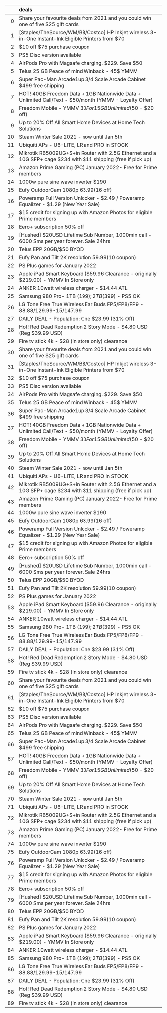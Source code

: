 |    | deals                                                                                                         |
|---:|:--------------------------------------------------------------------------------------------------------------|
|  0 | Share your favourite deals from 2021 and you could win one of five $25 gift cards                             |
|  1 | [Staples/TheSource/WM/BB/Costco] HP Inkjet wireless 3-in-One Instant-Ink Eligible Printers from $70           |
|  2 | $10 off $75 purchase coupon                                                                                   |
|  3 | PS5 Disc version available                                                                                    |
|  4 | AirPods Pro with Magsafe charging. $229. Save $50                                                             |
|  5 | Telus 25 GB Peace of mind Winback - 45$ YMMV                                                                  |
|  6 | Super Pac-Man Arcade1up 3/4 Scale Arcade Cabinet $499 free shipping                                           |
|  7 | HOT! 40GB Freedom Data + 1GB Nationwide Data + Unlimited Call/Text - $50/month (YMMV - Loyalty Offer)         |
|  8 | Freedom Mobile - YMMV $30 For 15GB Unlimited ($50 - $20 off)                                                  |
|  9 | Up to 20% Off All Smart Home Devices at Home Tech Solutions                                                   |
| 10 | Steam Winter Sale 2021 - now until Jan 5th                                                                    |
| 11 | Ubiquiti APs - U6-LITE, LR and PRO in STOCK                                                                   |
| 12 | Mikrotik RB5009UG+S+in Router with 2.5G Ethernet and a 10G SFP+ cage $234 with $11 shipping (free if pick up) |
| 13 | Amazon Prime Gaming (PC) January 2022- Free for Prime members                                                 |
| 14 | 1000w pure sine wave inverter $190                                                                            |
| 15 | Eufy OutdoorCam 1080p $63.99 ($16 off)                                                                        |
| 16 | Poweramp Full Version Unlocker - $2.49 / Poweramp Equalizer - $1.29 (New Year Sale)                           |
| 17 | $15 credit for signing up with Amazon Photos for eligible Prime members                                       |
| 18 | Eero+ subscription 50% off                                                                                    |
| 19 | [Hushed] $20USD Lifetime Sub Number, 1000min call - 6000 Sms per year forever. Sale 24hrs                     |
| 20 | Telus EPP 20GB/$50 BYOD                                                                                       |
| 21 | Eufy Pan and Tilt 2K resolution $59.99 ($10 coupon)                                                           |
| 22 | PS Plus games for January 2022                                                                                |
| 23 | Apple iPad Smart Keyboard ($59.96 Clearance - originally $219.00) - YMMV In Store only                        |
| 24 | ANKER 10watt wireless charger - $14.44 ATL                                                                    |
| 25 | Samsung 980 Pro- 1TB ($199); 2TB ($399) - PS5 OK                                                              |
| 26 | LG Tone Free True Wireless Ear Buds FP5/FP8/FP9 - $88.88/$129.99-$15/$147.99                                  |
| 27 | DAILY DEAL - Population: One $23.99 (31% Off)                                                                 |
| 28 | Hot! Red Dead Redemption 2 Story Mode - $4.80 USD (Reg $39.99 USD)                                            |
| 29 | Fire tv stick 4k - $28 (in store only) clearance                                                              |
| 30 | Share your favourite deals from 2021 and you could win one of five $25 gift cards                             |
| 31 | [Staples/TheSource/WM/BB/Costco] HP Inkjet wireless 3-in-One Instant-Ink Eligible Printers from $70           |
| 32 | $10 off $75 purchase coupon                                                                                   |
| 33 | PS5 Disc version available                                                                                    |
| 34 | AirPods Pro with Magsafe charging. $229. Save $50                                                             |
| 35 | Telus 25 GB Peace of mind Winback - 45$ YMMV                                                                  |
| 36 | Super Pac-Man Arcade1up 3/4 Scale Arcade Cabinet $499 free shipping                                           |
| 37 | HOT! 40GB Freedom Data + 1GB Nationwide Data + Unlimited Call/Text - $50/month (YMMV - Loyalty Offer)         |
| 38 | Freedom Mobile - YMMV $30 For 15GB Unlimited ($50 - $20 off)                                                  |
| 39 | Up to 20% Off All Smart Home Devices at Home Tech Solutions                                                   |
| 40 | Steam Winter Sale 2021 - now until Jan 5th                                                                    |
| 41 | Ubiquiti APs - U6-LITE, LR and PRO in STOCK                                                                   |
| 42 | Mikrotik RB5009UG+S+in Router with 2.5G Ethernet and a 10G SFP+ cage $234 with $11 shipping (free if pick up) |
| 43 | Amazon Prime Gaming (PC) January 2022- Free for Prime members                                                 |
| 44 | 1000w pure sine wave inverter $190                                                                            |
| 45 | Eufy OutdoorCam 1080p $63.99 ($16 off)                                                                        |
| 46 | Poweramp Full Version Unlocker - $2.49 / Poweramp Equalizer - $1.29 (New Year Sale)                           |
| 47 | $15 credit for signing up with Amazon Photos for eligible Prime members                                       |
| 48 | Eero+ subscription 50% off                                                                                    |
| 49 | [Hushed] $20USD Lifetime Sub Number, 1000min call - 6000 Sms per year forever. Sale 24hrs                     |
| 50 | Telus EPP 20GB/$50 BYOD                                                                                       |
| 51 | Eufy Pan and Tilt 2K resolution $59.99 ($10 coupon)                                                           |
| 52 | PS Plus games for January 2022                                                                                |
| 53 | Apple iPad Smart Keyboard ($59.96 Clearance - originally $219.00) - YMMV In Store only                        |
| 54 | ANKER 10watt wireless charger - $14.44 ATL                                                                    |
| 55 | Samsung 980 Pro- 1TB ($199); 2TB ($399) - PS5 OK                                                              |
| 56 | LG Tone Free True Wireless Ear Buds FP5/FP8/FP9 - $88.88/$129.99-$15/$147.99                                  |
| 57 | DAILY DEAL - Population: One $23.99 (31% Off)                                                                 |
| 58 | Hot! Red Dead Redemption 2 Story Mode - $4.80 USD (Reg $39.99 USD)                                            |
| 59 | Fire tv stick 4k - $28 (in store only) clearance                                                              |
| 60 | Share your favourite deals from 2021 and you could win one of five $25 gift cards                             |
| 61 | [Staples/TheSource/WM/BB/Costco] HP Inkjet wireless 3-in-One Instant-Ink Eligible Printers from $70           |
| 62 | $10 off $75 purchase coupon                                                                                   |
| 63 | PS5 Disc version available                                                                                    |
| 64 | AirPods Pro with Magsafe charging. $229. Save $50                                                             |
| 65 | Telus 25 GB Peace of mind Winback - 45$ YMMV                                                                  |
| 66 | Super Pac-Man Arcade1up 3/4 Scale Arcade Cabinet $499 free shipping                                           |
| 67 | HOT! 40GB Freedom Data + 1GB Nationwide Data + Unlimited Call/Text - $50/month (YMMV - Loyalty Offer)         |
| 68 | Freedom Mobile - YMMV $30 For 15GB Unlimited ($50 - $20 off)                                                  |
| 69 | Up to 20% Off All Smart Home Devices at Home Tech Solutions                                                   |
| 70 | Steam Winter Sale 2021 - now until Jan 5th                                                                    |
| 71 | Ubiquiti APs - U6-LITE, LR and PRO in STOCK                                                                   |
| 72 | Mikrotik RB5009UG+S+in Router with 2.5G Ethernet and a 10G SFP+ cage $234 with $11 shipping (free if pick up) |
| 73 | Amazon Prime Gaming (PC) January 2022- Free for Prime members                                                 |
| 74 | 1000w pure sine wave inverter $190                                                                            |
| 75 | Eufy OutdoorCam 1080p $63.99 ($16 off)                                                                        |
| 76 | Poweramp Full Version Unlocker - $2.49 / Poweramp Equalizer - $1.29 (New Year Sale)                           |
| 77 | $15 credit for signing up with Amazon Photos for eligible Prime members                                       |
| 78 | Eero+ subscription 50% off                                                                                    |
| 79 | [Hushed] $20USD Lifetime Sub Number, 1000min call - 6000 Sms per year forever. Sale 24hrs                     |
| 80 | Telus EPP 20GB/$50 BYOD                                                                                       |
| 81 | Eufy Pan and Tilt 2K resolution $59.99 ($10 coupon)                                                           |
| 82 | PS Plus games for January 2022                                                                                |
| 83 | Apple iPad Smart Keyboard ($59.96 Clearance - originally $219.00) - YMMV In Store only                        |
| 84 | ANKER 10watt wireless charger - $14.44 ATL                                                                    |
| 85 | Samsung 980 Pro- 1TB ($199); 2TB ($399) - PS5 OK                                                              |
| 86 | LG Tone Free True Wireless Ear Buds FP5/FP8/FP9 - $88.88/$129.99-$15/$147.99                                  |
| 87 | DAILY DEAL - Population: One $23.99 (31% Off)                                                                 |
| 88 | Hot! Red Dead Redemption 2 Story Mode - $4.80 USD (Reg $39.99 USD)                                            |
| 89 | Fire tv stick 4k - $28 (in store only) clearance                                                              |